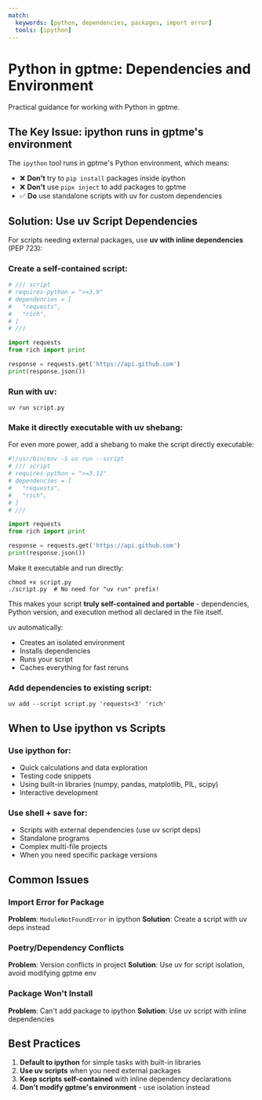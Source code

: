 ```yaml
---
match:
  keywords: [python, dependencies, packages, import error]
  tools: [ipython]
---
```


# Python in gptme: Dependencies and Environment

Practical guidance for working with Python in gptme.

## The Key Issue: ipython runs in gptme's environment

The `ipython` tool runs in gptme's Python environment, which means:
- ❌ **Don't** try to `pip install` packages inside ipython
- ❌ **Don't** use `pipx inject` to add packages to gptme
- ✅ **Do** use standalone scripts with uv for custom dependencies

## Solution: Use uv Script Dependencies

For scripts needing external packages, use **uv with inline dependencies** (PEP 723):

### Create a self-contained script:

```python
# /// script
# requires-python = ">=3.9"
# dependencies = [
#   "requests",
#   "rich",
# ]
# ///

import requests
from rich import print

response = requests.get('https://api.github.com')
print(response.json())
```

### Run with uv:

```shell
uv run script.py
```

### Make it directly executable with uv shebang:

For even more power, add a shebang to make the script directly executable:

```python
#!/usr/bin/env -S uv run --script
# /// script
# requires-python = ">=3.12"
# dependencies = [
#   "requests",
#   "rich",
# ]
# ///

import requests
from rich import print

response = requests.get('https://api.github.com')
print(response.json())
```

Make it executable and run directly:

```shell
chmod +x script.py
./script.py  # No need for "uv run" prefix!
```

This makes your script **truly self-contained and portable** - dependencies, Python version, and execution method all declared in the file itself.

uv automatically:
- Creates an isolated environment
- Installs dependencies
- Runs your script
- Caches everything for fast reruns

### Add dependencies to existing script:

```shell
uv add --script script.py 'requests<3' 'rich'
```

## When to Use ipython vs Scripts

### Use ipython for:
- Quick calculations and data exploration
- Testing code snippets
- Using built-in libraries (numpy, pandas, matplotlib, PIL, scipy)
- Interactive development

### Use shell + save for:
- Scripts with external dependencies (use uv script deps)
- Standalone programs
- Complex multi-file projects
- When you need specific package versions

## Common Issues

### Import Error for Package
**Problem**: `ModuleNotFoundError` in ipython
**Solution**: Create a script with uv deps instead

### Poetry/Dependency Conflicts
**Problem**: Version conflicts in project
**Solution**: Use uv for script isolation, avoid modifying gptme env

### Package Won't Install
**Problem**: Can't add package to ipython
**Solution**: Use uv script with inline dependencies

## Best Practices

1. **Default to ipython** for simple tasks with built-in libraries
2. **Use uv scripts** when you need external packages
3. **Keep scripts self-contained** with inline dependency declarations
4. **Don't modify gptme's environment** - use isolation instead
